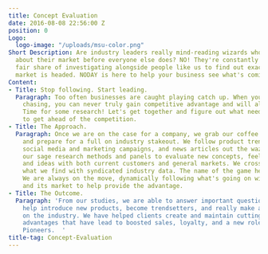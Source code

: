 ```yaml
---
title: Concept Evaluation
date: 2016-08-08 22:56:00 Z
position: 0
Logo:
  logo-image: "/uploads/msu-color.png"
Short Description: Are industry leaders really mind-reading wizards who know everything
  about their market before everyone else does? NO! They're constantly doing their
  fair share of investigating alongside people like us to find out exactly where the
  market is headed. NODAY is here to help your business see what's coming next.
Content:
- Title: Stop following. Start leading.
  Paragraph: Too often businesses are caught playing catch up. When you are constantly
    chasing, you can never truly gain competitive advantage and will always be behind.
    Time for some research! Let's get together and figure out what needs to be done
    to get ahead of the competition.
- Title: The Approach.
  Paragraph: Once we are on the case for a company, we grab our coffee and doughnuts,
    and prepare for a full on industry stakeout. We follow product trends, prices,
    social media and marketing campaigns, and news articles out the wazoo. We use
    our sage research methods and panels to evaluate new concepts, feelings, attitudes,
    and ideas with both current customers and general markets. We cross-reference
    what we find with syndicated industry data. The name of the game here is "agile".
    We are always on the move, dynamically following what's going on with your business
    and its market to help provide the advantage.
- Title: The Outcome.
  Paragraph: 'From our studies, we are able to answer important questions that can
    help introduce new products, become trendsetters, and really make a footprint
    on the industry. We have helped clients create and maintain cutting edge competitive
    advantages that have lead to boosted sales, loyalty, and a new role in the market:
    Pioneers.  '
title-tag: Concept-Evaluation
---
```


